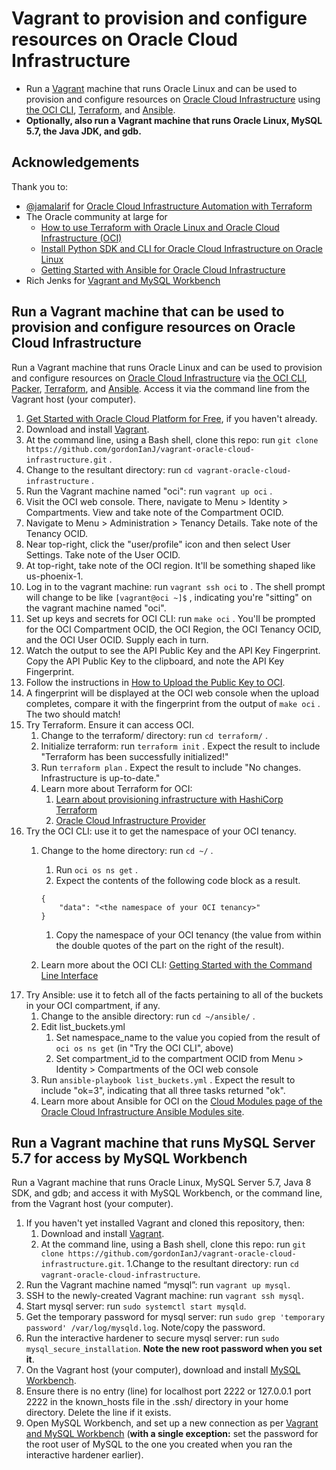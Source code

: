 # Vagrant to provision and configure resources on Oracle Cloud Infrastructure

- Run a [Vagrant](http://vagrantup.com) machine that runs Oracle Linux and can be used to provision and configure resources on [Oracle Cloud Infrastructure](https://cloud.oracle.com/iaas) using [the OCI CLI](https://docs.cloud.oracle.com/iaas/Content/API/Concepts/cliconcepts.htm), [Terraform](http://terraform.io), and [Ansible](http://ansible.com). 
- **Optionally, also run a Vagrant machine that runs Oracle Linux, MySQL 5.7, the Java JDK, and gdb.**

## Acknowledgements 

Thank you to:

- [@jamalarif](https://github.com/jamalarif) for [Oracle Cloud Infrastructure Automation with Terraform](https://medium.com/@j.jamalarif/oracle-cloud-infrastructure-automation-with-terraform-f920df259504)
- The Oracle community at large for 
    - [How to use Terraform with Oracle Linux and Oracle Cloud Infrastructure (OCI)](https://community.oracle.com/docs/DOC-1019936) 
    - [Install Python SDK and CLI for Oracle Cloud Infrastructure on Oracle Linux](https://blogs.oracle.com/linux/installing-python-sdk-and-cli-for-oracle-cloud-infrastructure-on-oracle-linux:-a-tutorial)
    - [Getting Started with Ansible for Oracle Cloud Infrastructure](https://docs.cloud.oracle.com/iaas/Content/API/SDKDocs/ansiblegetstarted.htm)
- Rich Jenks for [Vagrant and MySQL Workbench](https://richjenks.com/vagrant-and-mysql-workbench/)

## Run a Vagrant machine that can be used to provision and configure resources on Oracle Cloud Infrastructure 

Run a Vagrant machine that runs Oracle Linux and can be used to provision and configure resources on [Oracle Cloud Infrastructure](https://cloud.oracle.com/iaas) via [the OCI CLI](https://docs.cloud.oracle.com/iaas/Content/API/Concepts/cliconcepts.htm), [Packer](https://packer.io), [Terraform](https://terraform.io), and [Ansible](https://www.ansible.com).  Access it via the command line from the Vagrant host (your computer).

1. [Get Started with Oracle Cloud Platform for Free](https://cloud.oracle.com/tryit), if you haven't already.
1. Download and install [Vagrant](http://vagrantup.com). 
1. At the command line, using a Bash shell, clone this repo: run `git clone https://github.com/gordonIanJ/vagrant-oracle-cloud-infrastructure.git` .
1. Change to the resultant directory: run `cd vagrant-oracle-cloud-infrastructure` .
1. Run the Vagrant machine named "oci": run `vagrant up oci` . 
1. Visit the OCI web console. There, navigate to Menu > Identity > Compartments. View and take note of the Compartment OCID.
1. Navigate to Menu > Administration > Tenancy Details. Take note of the Tenancy OCID.
1. Near top-right, click the "user/profile" icon and then select User Settings. Take note of the User OCID. 
1. At top-right, take note of the OCI region. It'll be something shaped like us-phoenix-1.
1. Log in to the vagrant machine: run `vagrant ssh oci` to . The shell prompt will change to be like `[vagrant@oci ~]$` , indicating you're "sitting" on the vagrant machine named "oci". 
1. Set up keys and secrets for OCI CLI: run `make oci` . You'll be prompted for the OCI Compartment OCID, the OCI Region, the OCI Tenancy OCID, and the OCI User OCID. Supply each in turn.
1. Watch the output to see the API Public Key and the API Key Fingerprint. Copy the API Public Key to the clipboard, and note the API Key Fingerprint. 
1. Follow the instructions in [How to Upload the Public Key to OCI](https://docs.cloud.oracle.com/Content/API/Concepts/apisigningkey.htm#How2).
1. A fingerprint will be displayed at the OCI web console when the upload completes, compare it with the fingerprint from the output of `make oci` . The two should match!
1. Try Terraform. Ensure it can access OCI.
    1. Change to the terraform/ directory: run `cd terraform/` .
    1. Initialize terraform: run `terraform init` . Expect the result to include "Terraform has been successfully initialized!"
    1. Run `terraform plan` . Expect the result to include "No changes. Infrastructure is up-to-date."
    1. Learn more about Terraform for OCI:
        1. [Learn about provisioning infrastructure with HashiCorp Terraform](https://learn.hashicorp.com/terraform/)
        1. [Oracle Cloud Infrastructure Provider](https://www.terraform.io/docs/providers/oci/index.html)
1. Try the OCI CLI: use it to get the namespace of your OCI tenancy. 
    1. Change to the home directory: run `cd ~/` . 
        1. Run `oci os ns get` . 
        1. Expect the contents of the following code block as a result.

        ```
        {
            "data": "<the namespace of your OCI tenancy>"
        }
        ``` 
        
        1. Copy the namespace of your OCI tenancy (the value from within the double quotes of the part on the right of the result).
    1. Learn more about the OCI CLI: [Getting Started with the Command Line Interface](https://docs.cloud.oracle.com/iaas/Content/GSG/Tasks/gettingstartedwiththeCLI.htm)
1. Try Ansible: use it to fetch all of the facts pertaining to all of the buckets in your OCI compartment, if any.
    1. Change to the ansible directory: run `cd ~/ansible/` .
    1. Edit list_buckets.yml
        1. Set namespace_name to the value you copied from the result of `oci os ns get` (in "Try the OCI CLI", above)
        1. Set compartment_id to the compartment OCID from Menu > Identity > Compartments of the OCI web console 
    1. Run `ansible-playbook list_buckets.yml` . Expect the result to include "ok=3", indicating that all three tasks returned "ok".
    1. Learn more about Ansible for OCI on the [Cloud Modules page of the Oracle Cloud Infrastructure Ansible Modules site](https://oracle-cloud-infrastructure-ansible-modules.readthedocs.io/en/latest/modules/list_of_cloud_modules.html).

## Run a Vagrant machine that runs MySQL Server 5.7 for access by MySQL Workbench

Run a Vagrant machine that runs Oracle Linux, MySQL Server 5.7, Java 8 SDK, and gdb; and access it with MySQL Workbench, or the command line, from the Vagrant host (your computer).

1. If you haven't yet installed Vagrant and cloned this repository, then:
    1. Download and install [Vagrant](http://vagrantup.com).
    1. At the command line, using a Bash shell, clone this repo: run `git clone https://github.com/gordonIanJ/vagrant-oracle-cloud-infrastructure.git`.
1.Change to the resultant directory: run `cd vagrant-oracle-cloud-infrastructure`.
1. Run the Vagrant machine named “mysql”: run `vagrant up mysql`.
1. SSH to the newly-created Vagrant machine: run `vagrant ssh mysql`.
1. Start mysql server: run `sudo systemctl start mysqld`.
1. Get the temporary password for mysql server: run `sudo grep 'temporary password' /var/log/mysqld.log`. Note/copy the password.
1. Run the interactive hardener to secure mysql server: run `sudo mysql_secure_installation`. **Note the new root password when you set it**.
1. On the Vagrant host (your computer), download and install [MySQL Workbench](TODO).
1. Ensure there is no entry (line) for localhost port 2222 or 127.0.0.1 port 2222 in the known_hosts file in the .ssh/ directory in your home directory. Delete the line if it exists.
1. Open MySQL Workbench, and set up a new connection as per [Vagrant and MySQL Workbench](https://richjenks.com/vagrant-and-mysql-workbench/) (**with a single exception:** set the password for the root user of MySQL to the one you created when you ran the interactive hardener earlier). 